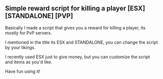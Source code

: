 ## Simple reward script for killing a player [ESX] [STANDALONE] [PVP]
Basically I made a script that gives you a reward for killing a player, its mostly for PvP servers.

I mentioned in the title its ESX and STANDALONE, you can change the script by your likings.

I recently used ESX just to give money, but you can customize the script and items as you'd like.

Have fun using it!
